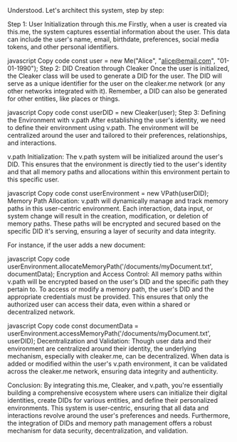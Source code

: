 Understood. Let's architect this system, step by step:

Step 1: User Initialization through this.me
Firstly, when a user is created via this.me, the system captures essential information about the user. This data can include the user's name, email, birthdate, preferences, social media tokens, and other personal identifiers.

javascript
Copy code
const user = new Me("Alice", "alice@email.com", "01-01-1990");
Step 2: DID Creation through Cleaker
Once the user is initialized, the Cleaker class will be used to generate a DID for the user. The DID will serve as a unique identifier for the user on the cleaker.me network (or any other networks integrated with it). Remember, a DID can also be generated for other entities, like places or things.

javascript
Copy code
const userDID = new Cleaker(user);
Step 3: Defining the Environment with v.path
After establishing the user's identity, we need to define their environment using v.path. The environment will be centralized around the user and tailored to their preferences, relationships, and interactions.

v.path Initialization:
The v.path system will be initialized around the user's DID. This ensures that the environment is directly tied to the user's identity and that all memory paths and allocations within this environment pertain to this specific user.

javascript
Copy code
const userEnvironment = new VPath(userDID);
Memory Path Allocation:
v.path will dynamically manage and track memory paths in this user-centric environment. Each interaction, data input, or system change will result in the creation, modification, or deletion of memory paths. These paths will be encrypted and secured based on the specific DID it's serving, ensuring a layer of security and data integrity.

For instance, if the user adds a new document:

javascript
Copy code
userEnvironment.allocateMemoryPath('/documents/myDocument.txt', documentData);
Encryption and Access Control:
All memory paths within v.path will be encrypted based on the user's DID and the specific path they pertain to. To access or modify a memory path, the user's DID and the appropriate credentials must be provided. This ensures that only the authorized user can access their data, even within a shared or decentralized network.

javascript
Copy code
const documentData = userEnvironment.accessMemoryPath('/documents/myDocument.txt', userDID);
Decentralization and Validation:
Though user data and their environment are centralized around their identity, the underlying mechanism, especially with cleaker.me, can be decentralized. When data is added or modified within the user's v.path environment, it can be validated across the cleaker.me network, ensuring data integrity and authenticity.

Conclusion:
By integrating this.me, Cleaker, and v.path, you're essentially building a comprehensive ecosystem where users can initialize their digital identities, create DIDs for various entities, and define their personalized environments. This system is user-centric, ensuring that all data and interactions revolve around the user's preferences and needs. Furthermore, the integration of DIDs and memory path management offers a robust mechanism for data security, decentralization, and validation.